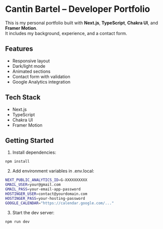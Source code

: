 # Cantin Bartel – Developer Portfolio

This is my personal portfolio built with **Next.js**, **TypeScript**, **Chakra UI**, and **Framer Motion**.  
It includes my background, experience, and a contact form.

## Features

- Responsive layout
- Dark/light mode
- Animated sections
- Contact form with validation
- Google Analytics integration

## Tech Stack

- Next.js
- TypeScript
- Chakra UI
- Framer Motion

## Getting Started

1. Install dependencies:

```bash
npm install
```

2. Add environment variables in .env.local:

```bash
NEXT_PUBLIC_ANALYTICS_ID=G-XXXXXXXXXX
GMAIL_USER=your@gmail.com
GMAIL_PASS=your-email-app-password
HOSTINGER_USER=contact@yourdomain.com
HOSTINGER_PASS=your-hosting-password
GOOGLE_CALENDAR="https://calendar.google.com/..."
```

3. Start the dev server:

```bash
npm run dev
```
